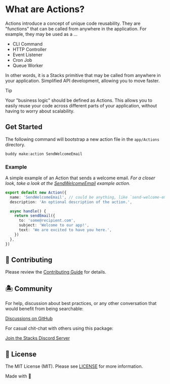 # What are Actions?

Actions introduce a concept of unique code reusability. They are "functions" that can be called from anywhere in the application. For example, they may be used as a ...

- CLI Command
- HTTP Controller
- Event Listener
- Cron Job
- Queue Worker

In other words, it is a Stacks primitive that may be called from anywhere in your application. Simplified API development, allowing you to move faster.

> [!TIP]
> Your "business logic" should be defined as Actions. This allows you to easily reuse your code across different parts of your application, without having to worry about scalability.

## Get Started

The following command will bootstrap a new action file in the `app/Actions` directory.

```sh
buddy make:action SendWelcomeEmail
```

### Example

A simple example of an Action that sends a welcome email. _For a closer look, take a look at the [SendWelcomeEmail](./ExampleAction.ts) example action._

```ts
export default new Action({
  name: 'SendWelcomeEmail', // could be anything, like `send-welcome-email` or `Send Welcome EmAiL`
  description: 'An optional description of the action.',

  async handle() {
    return sendEmail({
      to: 'some@recipient.com',
      subject: 'Welcome to our app!',
      text: 'We are excited to have you here.',
    })
  },
})
```

## 🚜 Contributing

Please review the [Contributing Guide](https://github.com/stacksjs/contributing) for details.

## 🏝 Community

For help, discussion about best practices, or any other conversation that would benefit from being searchable:

[Discussions on GitHub](https://github.com/stacksjs/stacks/discussions)

For casual chit-chat with others using this package:

[Join the Stacks Discord Server](https://discord.gg/stacksjs)

## 📄 License

The MIT License (MIT). Please see [LICENSE](../../LICENSE.md) for more information.

Made with 💙

